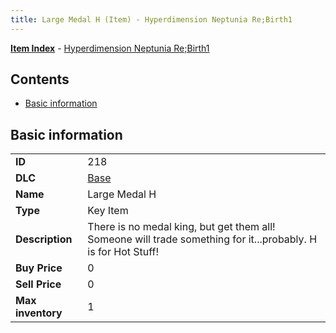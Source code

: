 ```yaml
---
title: Large Medal H (Item) - Hyperdimension Neptunia Re;Birth1
---
```


[**Item Index**](/neptunia/rb1/item/index.html) - [Hyperdimension Neptunia Re;Birth1](/neptunia/rb1)

## Contents

- [Basic information](#basic-information)

## Basic information

|   |   |
| -- | -- |
| **ID** | 218 |
| **DLC** | [Base](/neptunia/rb1/dlc/1-base.html) |
| **Name** | Large Medal H |
| **Type** | Key Item |
| **Description** | There is no medal king, but get them all! Someone will trade something for it...probably. H is for Hot Stuff! |
| **Buy Price** | 0 |
| **Sell Price** | 0 |
| **Max inventory** | 1 |
